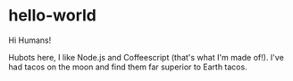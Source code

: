 # hello-world

Hi Humans!

Hubots here, I like Node.js and Coffeescript (that's what I'm made of!).
I've had tacos on the moon and find them far superior to Earth tacos.
